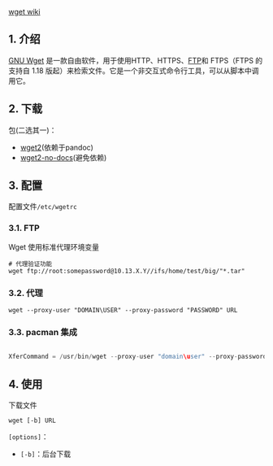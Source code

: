 [wget wiki](https://wiki.archlinuxcn.org/wiki/Wget)

## 1. 介绍

[GNU Wget](https://www.gnu.org/software/wget/) 是一款自由软件，用于使用HTTP、HTTPS、[FTP](https://wiki.archlinuxcn.org/wiki/FTP "FTP")和 FTPS（FTPS 的支持自 1.18 版起）来检索文件。它是一个非交互式命令行工具，可以从脚本中调用它。

## 2. 下载

包(二选其一)：

+ [wget2](https://aur.archlinux.org/packages/wget2)(依赖于pandoc)
+ [wget2-no-docs](https://aur.archlinux.org/packages/wget2-no-docs)(避免依赖)

## 3. 配置

配置文件`/etc/wgetrc`

### 3.1. FTP

Wget 使用标准代理环境变量

```shell
# 代理验证功能
wget ftp://root:somepassword@10.13.X.Y//ifs/home/test/big/"*.tar"
```

### 3.2. 代理

```shell
wget --proxy-user "DOMAIN\USER" --proxy-password "PASSWORD" URL
```

### 3.3. pacman 集成

```cpp

XferCommand = /usr/bin/wget --proxy-user "domain\user" --proxy-password="password" --passive-ftp --quiet --show-progress --continue --output-document=%o %u

```

## 4. 使用

下载文件

```shell
wget [-b] URL
```

`[options]`：

+ `[-b]`：后台下载
